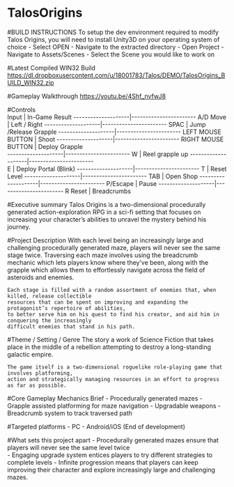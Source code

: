# TalosOrigins
#BUILD INSTRUCTIONS
	To setup the dev environment required to modify Talos Origins, 
	you will need to install Unity3D on your operating system of choice
 	- Select OPEN
 	- Navigate to the extracted directory
 	- Open Project
 	- Navigate to Assets/Scenes
 	- Select the Scene you would like to work on

#Latest Compiled WIN32 Build
	https://dl.dropboxusercontent.com/u/18001783/Talos/DEMO/TalosOrigins_BUILD_WIN32.zip
	
#Gameplay Walkthrough
	https://youtu.be/4Shf_nvfwJ8
	
#Controls	 
	Input				| In-Game Result
	--------------------|-----------------------
	A/D Move 			| Left / Right 
	--------------------|-----------------------
	SPAC     			| Jump /Release Grapple 
	--------------------|-----------------------
	LEFT MOUSE BUTTON 	| Shoot 
	--------------------|-----------------------
	RIGHT MOUSE BUTTON 	| Deploy Grapple 	
	--------------------|-----------------------
	W 					| Reel grapple up 
	--------------------|-----------------------	
	E 					| Deploy Portal (Blink)
	--------------------|-----------------------
	T 					| Reset Level
	--------------------|-----------------------
	TAB 				| Open Shop 
	--------------------|-----------------------
	P/Escape			| Pause 
	--------------------|-----------------------
	R Reset 			| Breadcrumbs 

#Executive summary
	Talos Origins is a two-dimensional procedurally generated action-exploration RPG
	in a sci-fi setting that focuses on increasing your character’s abilities to unravel
	the mystery behind his journey.
	
#Project Description
	With each level being an increasingly large and challenging procedurally generated maze,
	players will never see the same stage twice. Traversing each maze involves using the
	breadcrumb mechanic which lets players know where they’ve been, along with the grapple
	which allows them to effortlessly navigate across the field of asteroids and enemies.

	Each stage is filled with a random assortment of enemies that, when killed, release collectible
    resources that can be spent on improving and expanding the protagonist’s repertoire of abilities,
	to better serve him on his quest to find his creator, and aid him in conquering the increasingly 
	difficult enemies that stand in his path.


#Theme / Setting / Genre
	The story a work of Science Fiction that takes place in the middle of a rebellion attempting to destroy
	a long-standing galactic empire. 

	The game itself is a two-dimensional roguelike role-playing game that involves platforming,
	action and strategically managing resources in an effort to progress as far as possible.

#Core Gameplay Mechanics Brief
	- Procedurally generated mazes
	- Grapple assisted platforming for maze navigation
	- Upgradable weapons
	- Breadcrumb system to track traversed path

#Targeted platforms
	- PC
	- Android/iOS (End of development)	


#What sets this project apart
	- Procedurally generated mazes ensure that players will never see the same level twice   
	- Engaging upgrade system entices players to try different strategies to complete levels
	- Infinite progression means that players can keep improving their character and explore
	  increasingly large and challenging mazes.

